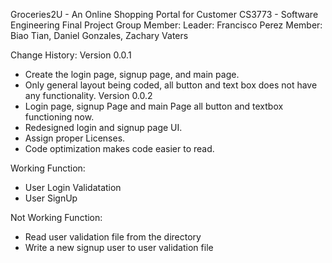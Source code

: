 Groceries2U - An Online Shopping Portal for Customer
CS3773 - Software Engineering Final Project
Group Member:
Leader: Francisco Perez
Member: Biao Tian, Daniel Gonzales, Zachary Vaters

Change History:
Version 0.0.1
 - Create the login page, signup page, and main page.
 - Only general layout being coded, all button and text box does not have any functionality.
Version 0.0.2
 - Login page, signup Page and main Page all button and textbox functioning now.
 - Redesigned login and signup page UI.
 - Assign proper Licenses.
 - Code optimization makes code easier to read.
 
 Working Function:
  - User Login Validatation
  - User SignUp
 
 Not Working Function:
  - Read user validation file from the directory
  - Write a new signup user to user validation file